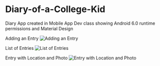 # Diary-of-a-College-Kid
Diary App created in Mobile App Dev class showing Android 6.0 runtime permissions and Material Design

Adding an Entry
![Adding an Entry](http://anthonyalves.science/assets/11.png)

List of Entries
![List of Entries](http://anthonyalves.science/assets/22.png)

Entry with Location and Photo
![Entry with Location and Photo](http://anthonyalves.science/assets/33.png) 
